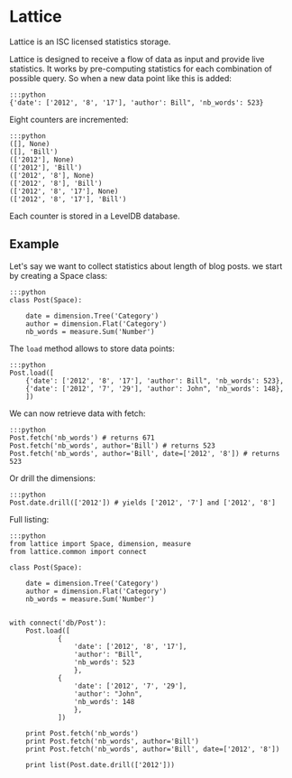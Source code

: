 
# Lattice

Lattice is an ISC licensed statistics storage.

Lattice is designed to receive a flow of data as input and provide
live statistics. It works by pre-computing statistics for each
combination of possible query. So when a new data point like this is
added:

    :::python
    {'date': ['2012', '8', '17'], 'author': Bill", 'nb_words': 523}
    
Eight counters are incremented:

    :::python
    ([], None)
    ([], 'Bill')
    (['2012'], None)
    (['2012'], 'Bill')
    (['2012', '8'], None)
    (['2012', '8'], 'Bill')
    (['2012', '8', '17'], None)
    (['2012', '8', '17'], 'Bill')


Each counter is stored in a LevelDB database.


## Example

Let's say we want to collect statistics about length of blog posts. we
start by creating a Space class:


    :::python
    class Post(Space):

        date = dimension.Tree('Category')
        author = dimension.Flat('Category')
        nb_words = measure.Sum('Number')

The `load` method allows to store data points:

    :::python
    Post.load([
        {'date': ['2012', '8', '17'], 'author': Bill", 'nb_words': 523},
        {'date': ['2012', '7', '29'], 'author': John", 'nb_words': 148},
        ])

We can now retrieve data with fetch:

    :::python
    Post.fetch('nb_words') # returns 671
    Post.fetch('nb_words', author='Bill') # returns 523
    Post.fetch('nb_words', author='Bill', date=['2012', '8']) # returns 523

Or drill the dimensions:

    :::python
    Post.date.drill(['2012']) # yields ['2012', '7'] and ['2012', '8']


Full listing:

    :::python
    from lattice import Space, dimension, measure
    from lattice.common import connect
    
    class Post(Space):
    
        date = dimension.Tree('Category')
        author = dimension.Flat('Category')
        nb_words = measure.Sum('Number')
    
    
    with connect('db/Post'):
        Post.load([
                {
                    'date': ['2012', '8', '17'],
                    'author': "Bill",
                    'nb_words': 523
                    },
                {
                    'date': ['2012', '7', '29'],
                    'author': "John",
                    'nb_words': 148
                    },
                ])
    
        print Post.fetch('nb_words')
        print Post.fetch('nb_words', author='Bill')
        print Post.fetch('nb_words', author='Bill', date=['2012', '8'])
    
        print list(Post.date.drill(['2012']))
